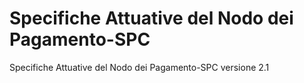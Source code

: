 # Specifiche Attuative del Nodo dei Pagamento-SPC 
Specifiche Attuative del Nodo dei Pagamento-SPC versione 2.1

